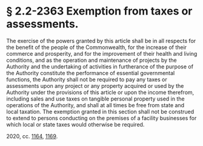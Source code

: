 # § 2.2-2363 Exemption from taxes or assessments.

<p>The exercise of the powers granted by this article shall be in all respects for the benefit of the people of the Commonwealth, for the increase of their commerce and prosperity, and for the improvement of their health and living conditions, and as the operation and maintenance of projects by the Authority and the undertaking of activities in furtherance of the purpose of the Authority constitute the performance of essential governmental functions, the Authority shall not be required to pay any taxes or assessments upon any project or any property acquired or used by the Authority under the provisions of this article or upon the income therefrom, including sales and use taxes on tangible personal property used in the operations of the Authority, and shall at all times be free from state and local taxation. The exemption granted in this section shall not be construed to extend to persons conducting on the premises of a facility businesses for which local or state taxes would otherwise be required.</p><p>2020, cc. <a href='http://lis.virginia.gov/cgi-bin/legp604.exe?201+ful+CHAP1164'>1164</a>, <a href='http://lis.virginia.gov/cgi-bin/legp604.exe?201+ful+CHAP1169'>1169</a>.</p>